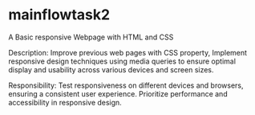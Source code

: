 # mainflowtask2
 A  Basic responsive Webpage with HTML and CSS

Description:
Improve previous web pages with CSS
property, Implement responsive design
techniques using media queries to ensure
optimal display and usability across
various devices and screen sizes.

Responsibility:
Test responsiveness on different devices
and browsers, ensuring a consistent user
experience. Prioritize performance and
accessibility in responsive design.
